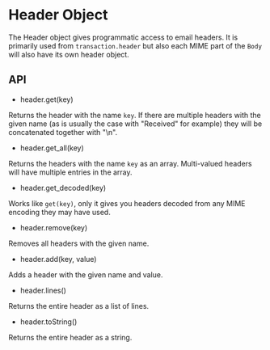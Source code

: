 Header Object
=============

The Header object gives programmatic access to email headers. It is primarily
used from `transaction.header` but also each MIME part of the `Body` will
also have its own header object.

API
---

* header.get(key)

Returns the header with the name `key`. If there are multiple headers with
the given name (as is usually the case with "Received" for example) they will
be concatenated together with "\n".

* header.get_all(key)

Returns the headers with the name `key` as an array. Multi-valued headers
will have multiple entries in the array.

* header.get_decoded(key)

Works like `get(key)`, only it gives you headers decoded from any MIME encoding
they may have used.

* header.remove(key)

Removes all headers with the given name.

* header.add(key, value)

Adds a header with the given name and value.

* header.lines()

Returns the entire header as a list of lines.

* header.toString()

Returns the entire header as a string.
